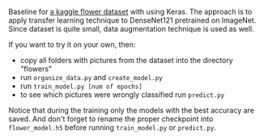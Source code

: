 Baseline for [a kaggle flower dataset](https://www.kaggle.com/alxmamaev/flowers-recognition) with using Keras. The approach is to apply transfer learning technique to DenseNet121 pretrained on ImageNet. Since dataset is quite small, data augmentation technique is used as well.

If you want to try it on your own, then:

- copy all folders with pictures from the dataset into the directory "flowers"
- run `organize_data.py` and `create_model.py`
- run `train_model.py [num of epochs]`
- to see which pictures were wrongly classified run `predict.py`

Notice that during the training only the models with the best accuracy are saved. And don't forget to rename the proper checkpoint into `flower_model.h5` before running `train_model.py` or `predict.py`.
